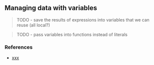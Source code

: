 ## Managing data with variables

> TODO - save the results of expressions into variables that we can reuse (all local?)

> TODO - pass variables into functions instead of literals

### References
- <a href="xxx" target="_blank">xxx</a>


